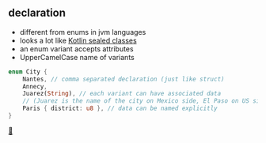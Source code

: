 ## declaration

* different from enums in jvm languages
* looks a lot like [Kotlin sealed classes](https://kotlinlang.org/docs/reference/sealed-classes.html)
* an enum variant accepts attributes
* UpperCamelCase name of variants

```rust
enum City {
    Nantes, // comma separated declaration (just like struct)
    Annecy,
    Juarez(String), // each variant can have associated data
    // (Juarez is the name of the city on Mexico side, El Paso on US side)
    Paris { district: u8 }, // data can be named explicitly
}
```

[📒](https://doc.rust-lang.org/1.17.0/book/enums.html)